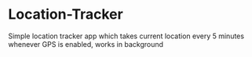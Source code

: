 # Location-Tracker
Simple location tracker app which takes current location every 5 minutes whenever GPS is enabled, works in background
